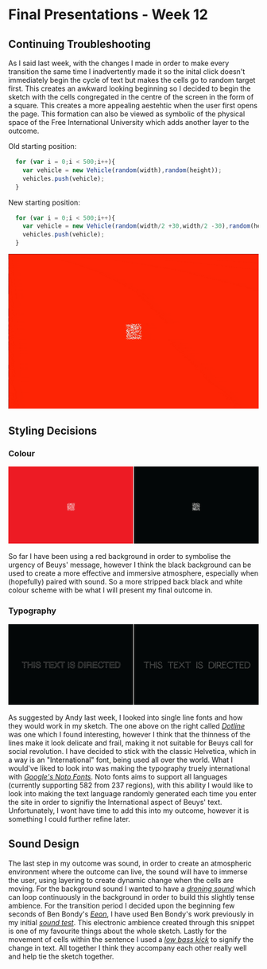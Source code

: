 # Final Presentations - Week 12

## Continuing Troubleshooting
As I said last week, with the changes I made in order to make every transition the same time I inadvertently made it so the inital click doesn't immediately begin the cycle of text but makes the cells go to random target first. This creates an awkward looking beginning so I decided to begin the sketch with the cells congregated in the centre of the screen in the form of a square. This creates a more appealing aestehtic when the user first opens the page. This formation can also be viewed as symbolic of the physical space of the Free International University which adds another layer to the outcome.

Old starting position:

```Javascript
  for (var i = 0;i < 500;i++){
    var vehicle = new Vehicle(random(width),random(height));
    vehicles.push(vehicle);    
  } 
```
New starting position:

```Javascript
  for (var i = 0;i < 500;i++){
    var vehicle = new Vehicle(random(width/2 +30,width/2 -30),random(height/2 +30,height/2 -30));
    vehicles.push(vehicle);    
  } 
```
![](start.gif)

## Styling Decisions

### Colour

![](black_red.jpg)

So far I have been using a red background in order to symbolise the urgency of Beuys' message, however I think the black background can be used to create a more effective and immersive atmosphere, especially when (hopefully) paired with sound. So a more stripped back black and white colour scheme with be what I will present my final outcome in.

### Typography

![](type.jpg)

As suggested by Andy last week, I looked into single line fonts and how they would work in my sketch. The one above on the right called [*Dotline*](https://www.fontspace.com/dotline-font-f6023) was one which I found interesting, however I think that the thinness of the lines make it look delicate and frail, making it not suitable for Beuys call for social revolution. I have decided to stick with the classic Helvetica, which in a way is an "International" font, being used all over the world. What I would've liked to look into was making the typography truely international with [*Google's Noto Fonts*](https://www.google.com/get/noto/). Noto fonts aims to support all languages (currently supporting 582 from 237 regions), with this ability I would like to look into making the text language randomly generated each time you enter the site in order to signifiy the International aspect of Beuys' text. Unfortunately, I wont have time to add this into my outcome, however it is something I could further refine later.

## Sound Design

The last step in my outcome was sound, in order to create an atmospheric environment where the outcome can live, the sound will have to immerse the user, using layering to create dynamic change when the cells are moving. For the background sound I wanted to have a [*droning sound*](http://soundimage.org/wp-content/uploads/2016/08/Dystopic-City-Drone.mp3) which can loop continuously in the background in order to build this slightly tense ambience. For the transition period I decided upon the beginning few seconds of Ben Bondy's [*Eeon*](https://bblisss.bandcamp.com/track/eeon), I have used Ben Bondy's work previously in my initial [*sound test*](https://fergarundel.github.io/CODE-WORDS/week_06/SoundTest/). This electronic ambience created through this snippet is one of my favourite things about the whole sketch. Lastly for the movement of cells within the sentence I used a [*low bass kick*](https://freesound.org/people/kbeezy88/sounds/501757/) to signify the change in text. All together I think they accompany each other really well and help tie the sketch together.
